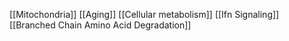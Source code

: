 [[Mitochondria]]
[[Aging]]
[[Cellular metabolism]]
[[Ifn Signaling]]
[[Branched Chain Amino Acid Degradation]]
